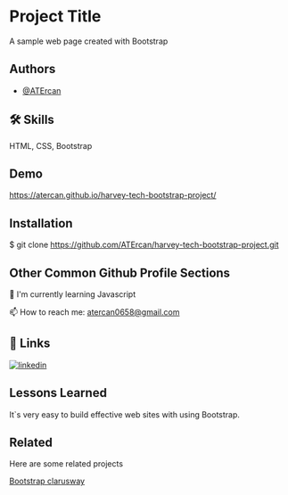 
# Project Title

A sample web page created with Bootstrap


## Authors

- [@ATErcan](https://github.com/ATErcan)


## 🛠 Skills
HTML, CSS, Bootstrap


## Demo

https://atercan.github.io/harvey-tech-bootstrap-project/
## Installation

$ git clone https://github.com/ATErcan/harvey-tech-bootstrap-project.git
    
## Other Common Github Profile Sections
🧠 I'm currently learning Javascript

📫 How to reach me: atercan0658@gmail.com



## 🔗 Links
[![linkedin](https://img.shields.io/badge/linkedin-0A66C2?style=for-the-badge&logo=linkedin&logoColor=white)](https://www.linkedin.com/in/ahmet-talha-ercan-20557824a/)


## Lessons Learned

It`s very easy to build effective web sites with using Bootstrap.

## Related

Here are some related projects

[Bootstrap clarusway](https://atercan.github.io/bootstrap-project/)

